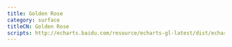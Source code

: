 ```yaml
---
title: Golden Rose
category: surface
titleCN: Golden Rose
scripts: http://echarts.baidu.com/resource/echarts-gl-latest/dist/echarts-gl.min.js
---
```


